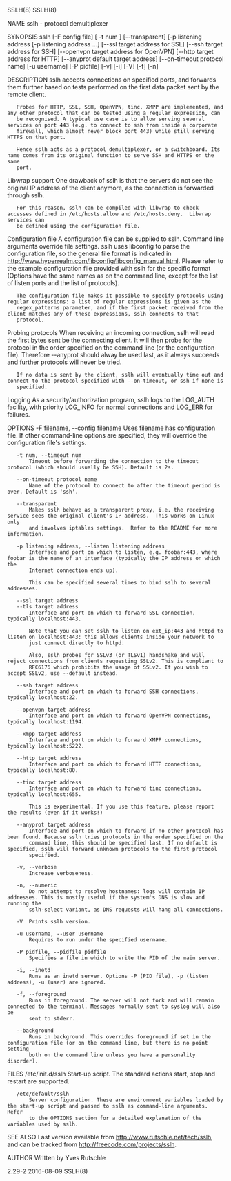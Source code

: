 SSLH(8)                                                                                                                                    SSLH(8)

NAME
        sslh - protocol demultiplexer

SYNOPSIS
       sslh [-F config file] [ -t num ] [--transparent] [-p listening address [-p listening address ...] [--ssl target address for SSL] [--ssh
       target address for SSH] [--openvpn target address for OpenVPN] [--http target address for HTTP] [--anyprot default target address]
       [--on-timeout protocol name] [-u username] [-P pidfile] [-v] [-i] [-V] [-f] [-n]

DESCRIPTION
       sslh accepts connections on specified ports, and forwards them further based on tests performed on the first data packet sent by the remote
       client.

       Probes for HTTP, SSL, SSH, OpenVPN, tinc, XMPP are implemented, and any other protocol that can be tested using a regular expression, can
       be recognised. A typical use case is to allow serving several services on port 443 (e.g. to connect to ssh from inside a corporate
       firewall, which almost never block port 443) while still serving HTTPS on that port.

       Hence sslh acts as a protocol demultiplexer, or a switchboard. Its name comes from its original function to serve SSH and HTTPS on the same
       port.

   Libwrap support
       One drawback of sslh is that the servers do not see the original IP address of the client anymore, as the connection is forwarded through
       sslh.

       For this reason, sslh can be compiled with libwrap to check accesses defined in /etc/hosts.allow and /etc/hosts.deny.  Libwrap services can
       be defined using the configuration file.

   Configuration file
       A configuration file can be supplied to sslh. Command line arguments override file settings. sslh uses libconfig to parse the configuration
       file, so the general file format is indicated in <http://www.hyperrealm.com/libconfig/libconfig_manual.html>.  Please refer to the example
       configuration file provided with sslh for the specific format (Options have the same names as on the command line, except for the list of
       listen ports and the list of protocols).

       The configuration file makes it possible to specify protocols using regular expressions: a list of regular expressions is given as the
       regex_patterns parameter, and if the first packet received from the client matches any of these expressions, sslh connects to that
       protocol.

   Probing protocols
       When receiving an incoming connection, sslh will read the first bytes sent be the connecting client. It will then probe for the protocol in
       the order specified on the command line (or the configuration file). Therefore --anyprot should alway be used last, as it always succeeds
       and further protocols will never be tried.

       If no data is sent by the client, sslh will eventually time out and connect to the protocol specified with --on-timeout, or ssh if none is
       specified.

   Logging
       As a security/authorization program, sslh logs to the LOG_AUTH facility, with priority LOG_INFO for normal connections and LOG_ERR for
       failures.

OPTIONS
       -F filename, --config filename
           Uses filename has configuration file. If other command-line options are specified, they will override the configuration file's
           settings.

       -t num, --timeout num
           Timeout before forwarding the connection to the timeout protocol (which should usually be SSH). Default is 2s.

       --on-timeout protocol name
           Name of the protocol to connect to after the timeout period is over. Default is 'ssh'.

       --transparent
           Makes sslh behave as a transparent proxy, i.e. the receiving service sees the original client's IP address.  This works on Linux only
           and involves iptables settings.  Refer to the README for more information.

       -p listening address, --listen listening address
           Interface and port on which to listen, e.g. foobar:443, where foobar is the name of an interface (typically the IP address on which the
           Internet connection ends up).

           This can be specified several times to bind sslh to several addresses.

       --ssl target address
       --tls target address
           Interface and port on which to forward SSL connection, typically localhost:443.

           Note that you can set sslh to listen on ext_ip:443 and httpd to listen on localhost:443: this allows clients inside your network to
           just connect directly to httpd.

           Also, sslh probes for SSLv3 (or TLSv1) handshake and will reject connections from clients requesting SSLv2. This is compliant to
           RFC6176 which prohibits the usage of SSLv2. If you wish to accept SSLv2, use --default instead.

       --ssh target address
           Interface and port on which to forward SSH connections, typically localhost:22.

       --openvpn target address
           Interface and port on which to forward OpenVPN connections, typically localhost:1194.

       --xmpp target address
           Interface and port on which to forward XMPP connections, typically localhost:5222.

       --http target address
           Interface and port on which to forward HTTP connections, typically localhost:80.

       --tinc target address
           Interface and port on which to forward tinc connections, typically localhost:655.

           This is experimental. If you use this feature, please report the results (even if it works!)

       --anyprot target address
           Interface and port on which to forward if no other protocol has been found. Because sslh tries protocols in the order specified on the
           command line, this should be specified last. If no default is specified, sslh will forward unknown protocols to the first protocol
           specified.

       -v, --verbose
           Increase verboseness.

       -n, --numeric
           Do not attempt to resolve hostnames: logs will contain IP addresses. This is mostly useful if the system's DNS is slow and running the
           sslh-select variant, as DNS requests will hang all connections.

       -V  Prints sslh version.

       -u username, --user username
           Requires to run under the specified username.

       -P pidfile, --pidfile pidfile
           Specifies a file in which to write the PID of the main server.

       -i, --inetd
           Runs as an inetd server. Options -P (PID file), -p (listen address), -u (user) are ignored.

       -f, --foreground
           Runs in foreground. The server will not fork and will remain connected to the terminal. Messages normally sent to syslog will also be
           sent to stderr.

       --background
           Runs in background. This overrides foreground if set in the configuration file (or on the command line, but there is no point setting
           both on the command line unless you have a personality disorder).

FILES
       /etc/init.d/sslh
           Start-up script. The standard actions start, stop and restart are supported.

       /etc/default/sslh
           Server configuration. These are environment variables loaded by the start-up script and passed to sslh as command-line arguments. Refer
           to the OPTIONS section for a detailed explanation of the variables used by sslh.

SEE ALSO
       Last version available from <http://www.rutschle.net/tech/sslh>, and can be tracked from <http://freecode.com/projects/sslh>.

AUTHOR
       Written by Yves Rutschle

2.29-2                                                              2016-08-09                                                             SSLH(8)
